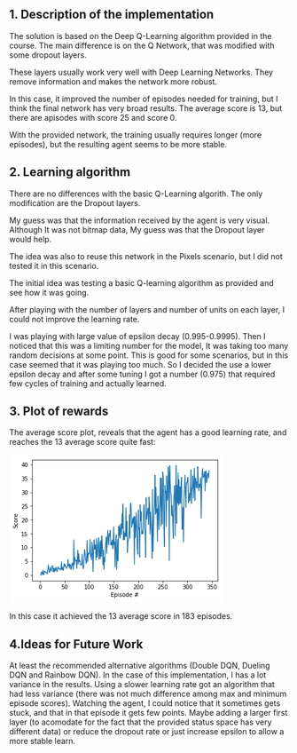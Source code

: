 ## 1. Description of the implementation
The solution is based on the Deep Q-Learning algorithm provided in the course.
The main difference is on the Q Network, that was modified with some dropout layers.

These layers usually work very well with Deep Learning Networks. They remove information
and makes the network more robust.

 In this case, it improved the number of episodes needed for training, but I think
 the final network has very broad results. The average score is 13, but there are
 apisodes with score 25 and score 0.

 With the provided network, the training usually requires longer (more episodes), but the resulting agent seems to be more stable.

 ## 2. Learning algorithm
There are no differences with the basic Q-Learning algorith. The only modification
are the Dropout layers.

 My guess was that the information received by the agent is very visual. Although It was not bitmap data, My guess was that the Dropout layer would help.

 The idea was also to reuse this network in the Pixels scenario, but I did not tested
 it in this scenario.

 The initial idea was testing a basic Q-learning algorithm as provided and see how it
 was going.

After playing with the number of layers and number of units on each layer, I could
not improve the learning rate.

I was playing with large value of epsilon decay (0.995-0.9995). Then I noticed that
this was a limiting number for the model, It was taking too many random decisions at some point. This is good for some scenarios, but in this case seemed that it was playing too much. So I decided the use a lower epsilon decay and after some tuning I got a number (0.975) that required few cycles of training and actually learned.

 ## 3. Plot of rewards
The average score plot, reveals that the agent has a good learning rate, and reaches the 13 average score quite fast:

![](plot.png)

In this case it achieved the 13 average score in 183 episodes.

## 4.Ideas for Future Work
At least the recommended alternative algorithms (Double DQN, Dueling DQN and Rainbow DQN).
In the case of this implementation, I has a lot variance in the results. Using a slower learning rate  got an algorithm that had less variance (there was not much difference among max and minimum episode scores).
Watching the agent, I could notice that it sometimes gets stuck, and that in that episode it gets few points.
Maybe adding a larger first layer (to acomodate for the fact that the provided status space has very different data) or reduce the dropout rate or just increase epsilon to allow a more stable learn.
